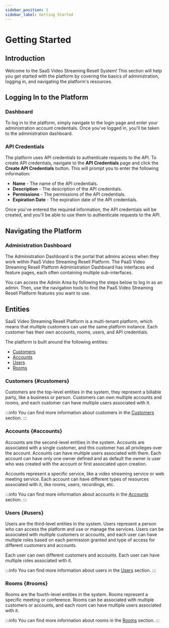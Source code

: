 ```yaml
---
sidebar_position: 2
sidebar_label: Getting Started
---
```


# Getting Started

## Introduction

Welcome to the SaaS Video Streaming Resell System! This section will help you get started with the platform by covering the basics of administration, logging in, and navigating the platform's resources.


## Logging In to the Platform

### Dashboard

To log in to the platform, simply navigate to the login page and enter your administration account credentials. Once you've logged in, you'll be taken to the administration dashboard.

### API Credentials

The platform uses API credentials to authenticate requests to the API. To create API credentials, navigate to the **API Credentials** page and click the **Create API Credentials** button. This will prompt you to enter the following information:

- **Name** - The name of the API credentials.
- **Description** - The description of the API credentials.
- **Permissions** - The permissions of the API credentials.
- **Expiration Date** - The expiration date of the API credentials.

Once you've entered the required information, the API credentials will be created, and you'll be able to use them to authenticate requests to the API.

## Navigating the Platform

### Administration Dashboard

The Administration Dashboard is the portal that admins access when they work within PaaS Video Streaming Resell Platform. The PaaS Video Streaming Resell Platform Administration Dashboard has interfaces and feature pages, each often containing multiple sub-interfaces.

You can access the Admin Area by following the steps below to log in as an admin. Then, use the navigation tools to find the PaaS Video Streaming Resell Platform features you want to use.

## Entities

SaaS Video Streaming Resell Platform is a multi-tenant platform, which means that multiple customers can use the same platform instance. Each customer has their own accounts, rooms, users, and API credentials.

The platform is built around the following entities:

* [Customers](#customers)
* [Accounts](#accounts)
* [Users](#users)
* [Rooms](#rooms)

### Customers {#customers}

Customers are the top-level entities in the system, they represent a billable party, like a business or person. Customers can own multiple accounts and rooms, and each customer can have multiple users associated with it.

:::info
You can find more information about customers in the [Customers](/docs/administration/customers) section.
:::

### Accounts {#accounts}

Accounts are the second-level entities in the system. Accounts are associated with a single customer, and this customer has all privileges over the account. Accounts can have multiple users associated with them. Each account can have only one owner defined and as default the owner is user who was created with the account or first associated upon creation.

Accounts represent a specific service, like a video streaming service or web meeting service. Each account can have different types of resources associated with it, like rooms, users, recordings, etc.

:::info
You can find more information about accounts in the [Accounts](/docs/administration/accounts) section.
:::

### Users {#users}

Users are the third-level entities in the system. Users represent a person who can access the platform and use or manage the services. Users can be associated with multiple customers or accounts, and each user can have multiple roles based on each permission granted and type of access for different customers and accounts. 

Each user can own different customers and accounts. Each user can have multiple roles associated with it.

:::info
You can find more information about users in the [Users](/docs/administration/users) section.
:::

### Rooms {#rooms}

Rooms are the fourth-level entities in the system. Rooms represent a specific meeting or conference. Rooms can be associated with multiple customers or accounts, and each room can have multiple users associated with it.

:::info
You can find more information about rooms in the [Rooms](/docs/administration/rooms) section.
:::